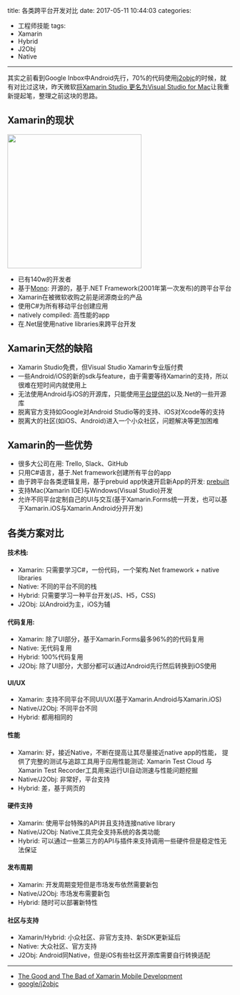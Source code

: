 title: 各类跨平台开发对比
date: 2017-05-11 10:44:03
categories:
- 工程师技能
tags:
- Xamarin
- Hybrid
- J2Obj
- Native

---

其实之前看到Google Inbox中Android先行，70%的代码使用[j2objc](http://j2objc.org/)的时候，就有对比过这块，昨天微软[将Xamarin Studio 更名为Visual Studio for Mac](https://www.visualstudio.com/zh-hans/vs/visual-studio-mac/?rr=https%3A%2F%2Fcheeaun.github.io%2Fhackerweb%2F)让我重新提起笔，整理之前这块的思路。

<!-- more -->

## Xamarin的现状

<img src="/img/cross-platform-compare-xamarin.png" width="300px">

- 已有140w的开发者
- 基于[Mono](http://www.mono-project.com/): 开源的，基于.NET Framework(2001年第一次发布)的跨平台平台
- Xamarin在被微软收购之前是闭源商业的产品
- 使用C#为所有移动平台创建应用
- natively compiled: 高性能的app
- 在.Net层使用native libraries来跨平台开发

## Xamarin天然的缺陷

- Xamarin Studio免费，但Visual Studio Xamarin专业版付费
- 一些Android/iOS的新的sdk与feature，由于需要等待Xamarin的支持，所以很难在短时间内就使用上
- 无法使用Android与iOS的开源库，只能使用[平台提供的](https://components.xamarin.com/)以及.Net的一些开源库
- 脱离官方支持如Google对Android Studio等的支持、iOS对Xcode等的支持
- 脱离大的社区(如iOS、Android)进入一个小众社区，问题解决等更加困难

## Xamarin的一些优势

- 很多大公司在用: Trello, Slack、GitHub
- 只用C#语言，基于.Net framework创建所有平台的app
- 由于跨平台各类逻辑复用，基于prebuid app快速开启新App的开发: [prebuilt](https://www.xamarin.com/prebuilt)
- 支持Mac(Xamarin IDE)与Windows(Visual Studio)开发
- 允许不同平台定制自己的UI与交互(基于Xamarin.Forms统一开发，也可以基于Xamarin.iOS与Xamarin.Android分开开发)

## 各类方案对比

#### 技术栈:

- Xamarin: 只需要学习C#，一份代码，一个架构.Net framework + native libraries
- Native: 不同的平台不同的栈
- Hybrid: 只需要学习一种平台开发(JS、H5，CSS)
- J2Obj: 以Android为主，iOS为辅

#### 代码复用:

- Xamarin: 除了UI部分，基于Xamarin.Forms最多96%的的代码复用
- Native: 无代码复用
- Hybrid: 100%代码复用
- J2Obj: 除了UI部分，大部分都可以通过Android先行然后转换到iOS使用

#### UI/UX

- Xamarin: 支持不同平台不同UI/UX(基于Xamarin.Android与Xamarin.iOS)
- Native/J2Obj: 不同平台不同
- Hybrid: 都用相同的

#### 性能

- Xamarin: 好，接近Native，不断在提高让其尽量接近native app的性能， 提供了完整的测试与追踪工具用于应用性能测试: Xamarin Test Cloud 与 Xamarin Test Recorder工具用来运行UI自动测速与性能问题挖掘
- Native/J2Obj: 非常好，平台支持
- Hybrid: 差，基于网页的

#### 硬件支持

- Xamarin: 使用平台特殊的API并且支持连接native library
- Native/J2Obj: Native工具完全支持系统的各类功能
- Hybrid: 可以通过一些第三方的API与插件来支持调用一些硬件但是稳定性无法保证

#### 发布周期

- Xamarin: 开发周期变短但是市场发布依然需要新包
- Native/J2Obj: 市场发布需要新包
- Hybrid: 随时可以部署新特性

#### 社区与支持

- Xamarin/Hybrid: 小众社区、非官方支持、新SDK更新延后
- Native: 大众社区、官方支持
- J2Obj: Android同Native，但是iOS有些社区开源库需要自行转换适配

---

- [The Good and The Bad of Xamarin Mobile Development](https://www.altexsoft.com/blog/mobile/the-good-and-the-bad-of-xamarin-mobile-development/)
- [google/j2objc](https://github.com/google/j2objc)

